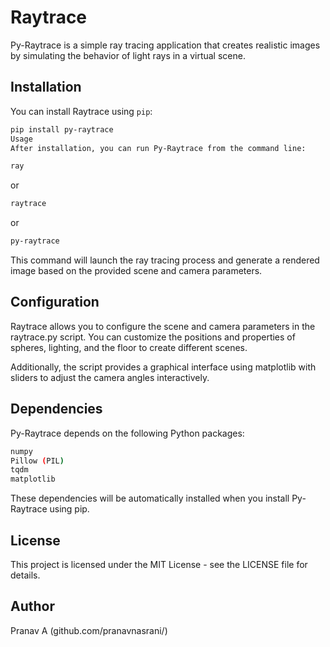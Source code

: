 
# Raytrace

Py-Raytrace is a simple ray tracing application that creates realistic images by simulating the behavior of light rays in a virtual scene.

## Installation

You can install Raytrace using `pip`:

```bash
pip install py-raytrace
Usage
After installation, you can run Py-Raytrace from the command line:
```
```bash
ray
```

or

```bash
raytrace
```

or
```bash
py-raytrace
``` 

This command will launch the ray tracing process and generate a rendered image based on the provided scene and camera parameters.

## Configuration

Raytrace allows you to configure the scene and camera parameters in the raytrace.py script. You can customize the positions and properties of spheres, lighting, and the floor to create different scenes.

Additionally, the script provides a graphical interface using matplotlib with sliders to adjust the camera angles interactively.

## Dependencies

Py-Raytrace depends on the following Python packages:

```bash
numpy
Pillow (PIL)
tqdm
matplotlib
```
These dependencies will be automatically installed when you install Py-Raytrace using pip.


## License

This project is licensed under the MIT License - see the LICENSE file for details.

## Author

Pranav A (github.com/pranavnasrani/)

